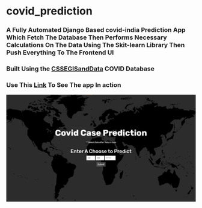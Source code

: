# covid_prediction

### A Fully Automated Django Based covid-india Prediction App Which Fetch The Database Then Performs Necessary Calculations On The Data Using The Skit-learn Library Then Push Everything To The Frontend UI
### Built Using the [CSSEGISandData](https://github.com/CSSEGISandData/COVID-19) COVID Database
### Use This [Link](https://rishu20.pythonanywhere.com/) To See The app In action
![screenshot](https://github.com/Rishu20/covid_prediction/blob/master/Covid%20Prediction%20app/assets/assets/images/Annotation%202020-08-15%20123909.png)
